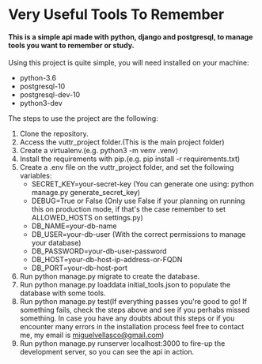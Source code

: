 <h1>Very Useful Tools To Remember</h1>

<h4>This is a simple api made with python, django and postgresql, to manage tools you want to remember or study.</h4>

Using this project is quite simple, you will need installed on your machine:
  - python-3.6
  - postgresql-10
  - postgresql-dev-10
  - python3-dev

The steps to use the project are the following:

1) Clone the repository.
2) Access the vuttr_project folder.(This is the main project folder)
3) Create a virtualenv.(e.g. python3 -m venv .venv)
4) Install the requirements with pip.(e.g. pip install -r requirements.txt)
5) Create a .env file on the vuttr_project folder, and set the following variables:
    - SECRET_KEY=your-secret-key (You can generate one using: python manage.py generate_secret_key)
    - DEBUG=True or False (Only use False if your planning on running this on production mode, if that's the case remember to set ALLOWED_HOSTS on settings.py)
    - DB_NAME=your-db-name
    - DB_USER=your-db-user (With the correct permissions to manage your database)
    - DB_PASSWORD=your-db-user-password
    - DB_HOST=your-db-host-ip-address-or-FQDN
    - DB_PORT=your-db-host-port
6) Run python manage.py migrate to create the database.
7) Run python manage.py loaddata initial_tools.json to populate the database with some tools.
8) Run python manage.py test(If everything passes you're good to go! If something fails, check the steps above and see if you perhabs missed something. In case you have any doubts about this steps or if you encounter many errors in the installation process feel free to contact me, my email is miguelvellasco@gmail.com)
9) Run python manage.py runserver localhost:3000 to fire-up the development server, so you can see the api in action.
